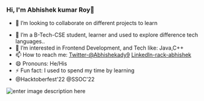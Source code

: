 ### Hi, I'm Abhishek kumar Roy👋


- 👯 I’m looking to collaborate on different projects to learn 
<!--
- 🤔 I’m looking for help with ...
- 💬 Ask me about ...
-->
- 🔭 I’m  a B-Tech-CSE student, learner and used to explore difference tech languages..
- 🌱 I’m interested in Frontend Development, and Tech like: Java,C++
- 📫 How to reach me: [Twitter-@Abhishekady9](https://twitter.com/abhishekady9)                   [LinkedIn-rack-abhishek](https://www.linkedin.com/in/rack-abhishek)
- 😄 Pronouns: He/His
- ⚡ Fun fact: I used to spend my time by learning 
-  @Hacktoberfest'22 @SSOC'22

![enter image description here](https://github-readme-stats.vercel.app/api?username=Adi-Abhishek&&theme=dark&show_icons=true)
